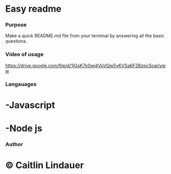 # Easy readme

### Purpose
Make a quick README.md file from your terminal by answering all the basic questions.

### Video of usage
https://drive.google.com/file/d/1jGsK7k0wj4VoVQw5vKVSa6F2BzpcSoai/view

### Langauages
# -Javascript
# -Node js

### Author
# © Caitlin Lindauer
